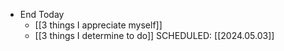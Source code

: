 - End Today
	- [[3 things I appreciate myself]]
	- [[3 things I determine to do]]
	  SCHEDULED: [[2024.05.03]]